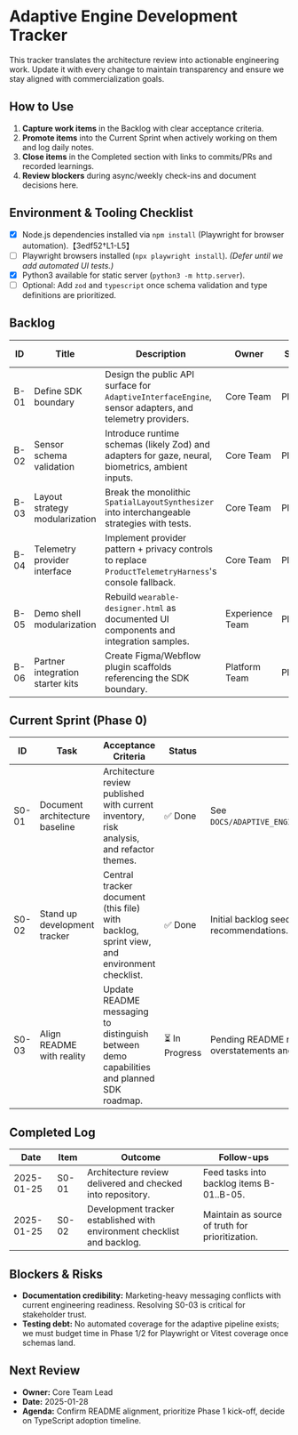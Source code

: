 # Adaptive Engine Development Tracker

This tracker translates the architecture review into actionable engineering work. Update it with every change to maintain transparency and ensure we stay aligned with commercialization goals.

## How to Use
1. **Capture work items** in the Backlog with clear acceptance criteria.
2. **Promote items** into the Current Sprint when actively working on them and log daily notes.
3. **Close items** in the Completed section with links to commits/PRs and recorded learnings.
4. **Review blockers** during async/weekly check-ins and document decisions here.

## Environment & Tooling Checklist
- [x] Node.js dependencies installed via `npm install` (Playwright for browser automation).【3edf52†L1-L5】
- [ ] Playwright browsers installed (`npx playwright install`). *(Defer until we add automated UI tests.)*
- [x] Python3 available for static server (`python3 -m http.server`).
- [ ] Optional: Add `zod` and `typescript` once schema validation and type definitions are prioritized.

## Backlog
| ID | Title | Description | Owner | Status | Target Milestone |
|----|-------|-------------|-------|--------|------------------|
| B-01 | Define SDK boundary | Design the public API surface for `AdaptiveInterfaceEngine`, sensor adapters, and telemetry providers. | Core Team | Planned | Phase 1 |
| B-02 | Sensor schema validation | Introduce runtime schemas (likely Zod) and adapters for gaze, neural, biometrics, ambient inputs. | Core Team | Planned | Phase 1 |
| B-03 | Layout strategy modularization | Break the monolithic `SpatialLayoutSynthesizer` into interchangeable strategies with tests. | Core Team | Planned | Phase 2 |
| B-04 | Telemetry provider interface | Implement provider pattern + privacy controls to replace `ProductTelemetryHarness`'s console fallback. | Core Team | Planned | Phase 2 |
| B-05 | Demo shell modularization | Rebuild `wearable-designer.html` as documented UI components and integration samples. | Experience Team | Planned | Phase 3 |
| B-06 | Partner integration starter kits | Create Figma/Webflow plugin scaffolds referencing the SDK boundary. | Platform Team | Planned | Phase 3 |

## Current Sprint (Phase 0)
| ID | Task | Acceptance Criteria | Status | Notes |
|----|------|---------------------|--------|-------|
| S0-01 | Document architecture baseline | Architecture review published with current inventory, risk analysis, and refactor themes. | ✅ Done | See `DOCS/ADAPTIVE_ENGINE_ARCHITECTURE_REVIEW.md`. |
| S0-02 | Stand up development tracker | Central tracker document (this file) with backlog, sprint view, and environment checklist. | ✅ Done | Initial backlog seeded from architecture review recommendations. |
| S0-03 | Align README with reality | Update README messaging to distinguish between demo capabilities and planned SDK roadmap. | ⏳ In Progress | Pending README revisions to remove overstatements and reference the tracker. |

## Completed Log
| Date | Item | Outcome | Follow-ups |
|------|------|---------|------------|
| 2025-01-25 | S0-01 | Architecture review delivered and checked into repository. | Feed tasks into backlog items B-01..B-05. |
| 2025-01-25 | S0-02 | Development tracker established with environment checklist and backlog. | Maintain as source of truth for prioritization. |

## Blockers & Risks
- **Documentation credibility:** Marketing-heavy messaging conflicts with current engineering readiness. Resolving S0-03 is critical for stakeholder trust.
- **Testing debt:** No automated coverage for the adaptive pipeline exists; we must budget time in Phase 1/2 for Playwright or Vitest coverage once schemas land.

## Next Review
- **Owner:** Core Team Lead
- **Date:** 2025-01-28
- **Agenda:** Confirm README alignment, prioritize Phase 1 kick-off, decide on TypeScript adoption timeline.

